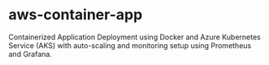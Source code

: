# aws-container-app
Containerized Application Deployment using Docker and Azure Kubernetes Service (AKS) with auto-scaling and monitoring setup using Prometheus and Grafana.
